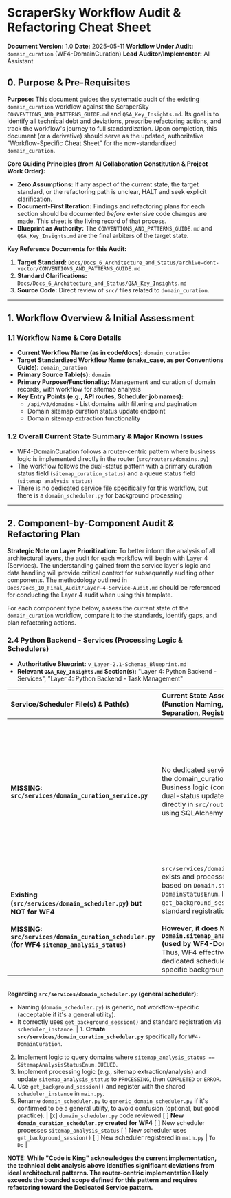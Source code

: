 # ScraperSky Workflow Audit & Refactoring Cheat Sheet

**Document Version:** 1.0
**Date:** 2025-05-11
**Workflow Under Audit:** `domain_curation` (WF4-DomainCuration)
**Lead Auditor/Implementer:** AI Assistant

## 0. Purpose & Pre-Requisites

**Purpose:** This document guides the systematic audit of the existing `domain_curation` workflow against the ScraperSky `CONVENTIONS_AND_PATTERNS_GUIDE.md` and `Q&A_Key_Insights.md`. Its goal is to identify all technical debt and deviations, prescribe refactoring actions, and track the workflow's journey to full standardization. Upon completion, this document (or a derivative) should serve as the updated, authoritative "Workflow-Specific Cheat Sheet" for the now-standardized `domain_curation`.

**Core Guiding Principles (from AI Collaboration Constitution & Project Work Order):**

- **Zero Assumptions:** If any aspect of the current state, the target standard, or the refactoring path is unclear, HALT and seek explicit clarification.
- **Document-First Iteration:** Findings and refactoring plans for each section should be documented _before_ extensive code changes are made. This sheet is the living record of that process.
- **Blueprint as Authority:** The `CONVENTIONS_AND_PATTERNS_GUIDE.md` and `Q&A_Key_Insights.md` are the final arbiters of the target state.

**Key Reference Documents for this Audit:**

1.  **Target Standard:** `Docs/Docs_6_Architecture_and_Status/archive-dont-vector/CONVENTIONS_AND_PATTERNS_GUIDE.md`
2.  **Standard Clarifications:** `Docs/Docs_6_Architecture_and_Status/Q&A_Key_Insights.md`
3.  **Source Code:** Direct review of `src/` files related to `domain_curation`.

---

## 1. Workflow Overview & Initial Assessment

### 1.1 Workflow Name & Core Details

- **Current Workflow Name (as in code/docs):** `domain_curation`
- **Target Standardized Workflow Name (snake_case, as per Conventions Guide):** `domain_curation`
- **Primary Source Table(s):** `domain`
- **Primary Purpose/Functionality:** Management and curation of domain records, with workflow for sitemap analysis
- **Key Entry Points (e.g., API routes, Scheduler job names):**
  - `/api/v3/domains` - List domains with filtering and pagination
  - Domain sitemap curation status update endpoint
  - Domain sitemap extraction functionality

### 1.2 Overall Current State Summary & Major Known Issues

- WF4-DomainCuration follows a router-centric pattern where business logic is implemented directly in the router (`src/routers/domains.py`)
- The workflow follows the dual-status pattern with a primary curation status field (`sitemap_curation_status`) and a queue status field (`sitemap_analysis_status`)
- There is no dedicated service file specifically for this workflow, but there is a `domain_scheduler.py` for background processing

---

## 2. Component-by-Component Audit & Refactoring Plan

**Strategic Note on Layer Prioritization:** To better inform the analysis of all architectural layers, the audit for each workflow will begin with Layer 4 (Services). The understanding gained from the service layer's logic and data handling will provide critical context for subsequently auditing other components. The methodology outlined in `Docs/Docs_10_Final_Audit/Layer-4-Service-Audit.md` should be referenced for conducting the Layer 4 audit when using this template.

For each component type below, assess the current state of the `domain_curation` workflow, compare it to the standards, identify gaps, and plan refactoring actions.

### 2.4 Python Backend - Services (Processing Logic & Schedulers)

- **Authoritative Blueprint:** `v_Layer-2.1-Schemas_Blueprint.md`
- **Relevant `Q&A_Key_Insights.md` Section(s):** "Layer 4: Python Backend - Services", "Layer 4: Python Backend - Task Management"

| Service/Scheduler File(s) & Path(s) | Current State Assessment (Function Naming, Logic Separation, Registration) | Standard Comparison & Gap Analysis (Deviations) | Prescribed Refactoring Actions | Verification Checklist | Status |
| :---------------------------------- | :------------------------------------------------------------------------ | :---------------------------------------------- | :----------------------------- | :--------------------- | :----- |
| **MISSING: `src/services/domain_curation_service.py`** | No dedicated service file exists for the domain_curation workflow. Business logic (complex listing, dual-status updates) is handled directly in `src/routers/domains.py` using SQLAlchemy ORM. | **PRIMARY GAP (Service):** Deviation from Pattern A (Dedicated Service - Blueprint Sec 2.1.A). `src/routers/domains.py` listing logic (dynamic sort, multi-filter) exceeds Pattern B scope (Blueprint Sec 3.2.A). Router uses no explicit tenant_id filtering (aligns with tenant isolation removal for some entities - Memory `50f678e2-3197-40c2-8bd7-45f7b4d08098`). | 1. **Create `src/services/domain_curation_service.py`**. Extract complex query/update logic from `src/routers/domains.py` into this service. Ensure methods accept `AsyncSession`.<br>2. Simplify `src/routers/domains.py` to delegate to the new service. | [x] Router code (`domains.py`) reviewed<br>[ ] Service file created<br>[ ] Business logic (esp. complex list query) extracted<br>[ ] Methods use session parameter<br>[ ] Router simplified | `To Do` |
| **Existing (`src/services/domain_scheduler.py`) but NOT for WF4** <br><br> **MISSING: `src/services/domain_curation_scheduler.py` (for WF4 `sitemap_analysis_status`)** | `src/services/domain_scheduler.py` exists and processes domains based on `Domain.status` and `DomainStatusEnum`. It uses `get_background_session()` and standard registration. <br><br>**However, it does NOT process `Domain.sitemap_analysis_status` (used by WF4-DomainCuration).** Thus, WF4 effectively has NO dedicated scheduler for its specific background task. | **PRIMARY GAP (Scheduler):** `WF4-DomainCuration` lacks a scheduler to process its `sitemap_analysis_status` queue. This is a critical gap for its dual-status pattern (Blueprint Sec 2.2.D.1).
<br>**Regarding `src/services/domain_scheduler.py` (general scheduler):**
- Naming (`domain_scheduler.py`) is generic, not workflow-specific (acceptable if it's a general utility).
- It correctly uses `get_background_session()` and standard registration via `scheduler_instance`. | 1. **Create `src/services/domain_curation_scheduler.py`** specifically for `WF4-DomainCuration`.
2. Implement logic to query domains where `sitemap_analysis_status == SitemapAnalysisStatusEnum.QUEUED`.
3. Implement processing logic (e.g., sitemap extraction/analysis) and update `sitemap_analysis_status` to `PROCESSING`, then `COMPLETED` or `ERROR`.
4. Use `get_background_session()` and register with the shared `scheduler_instance` in `main.py`.
5. Rename `domain_scheduler.py` to `generic_domain_scheduler.py` if it's confirmed to be a general utility, to avoid confusion (optional, but good practice). | [x] `domain_scheduler.py` code reviewed
[ ] **New `domain_curation_scheduler.py` created for WF4**
[ ] New scheduler processes `sitemap_analysis_status`
[ ] New scheduler uses `get_background_session()`
[ ] New scheduler registered in `main.py` | `To Do` |

**NOTE: While "Code is King" acknowledges the current implementation, the technical debt analysis above identifies significant deviations from ideal architectural patterns. The router-centric implementation likely exceeds the bounded scope defined for this pattern and requires refactoring toward the Dedicated Service pattern.**

<!-- STOP_FOR_REVIEW -->
